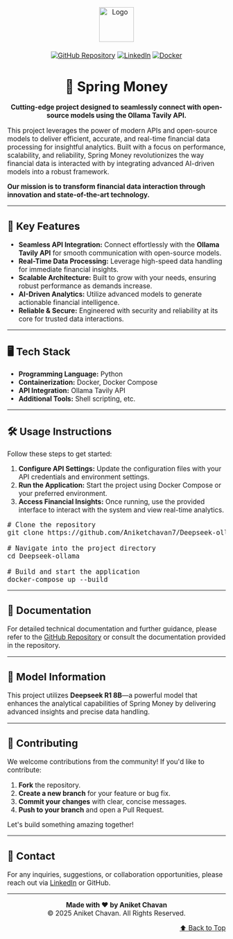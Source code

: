 <div style="font-size: 110%;">

<div align="center" id="top">

<img src="https://media.licdn.com/dms/image/v2/D4D0BAQF9sdMHuuPD-A/company-logo_200_200/company-logo_200_200/0/1693390219903?e=1746662400&v=beta&t=QdCAK5d12JMWwJsFpEoMJjhyjoR8tbsC9uIFutoj9SE" alt="Logo" width="80">

####

[![GitHub Repository](https://img.shields.io/badge/GitHub-Deepseek--ollama-blue?style=for-the-badge&logo=github&logoColor=white)](https://github.com/Aniketchavan7/Deepseek-ollama)
[![LinkedIn](https://img.shields.io/badge/LinkedIn-Connect-blue?style=for-the-badge&logo=linkedin&logoColor=white)](https://www.linkedin.com/in/aniketchavan7/)
[![Docker](https://img.shields.io/badge/Docker-Spring%20Money-2496ED?style=for-the-badge&logo=docker&logoColor=white)](https://hub.docker.com/r/springmoney/spring-money)

</div>

<h1 align="center">💸 Spring Money</h1>

<p align="center">
<strong>Cutting-edge project designed to seamlessly connect with open-source models using the Ollama Tavily API.</strong>
</p>

<p>
This project leverages the power of modern APIs and open-source models to deliver efficient, accurate, and real-time financial data processing for insightful analytics. Built with a focus on performance, scalability, and reliability, Spring Money revolutionizes the way financial data is interacted with by integrating advanced AI-driven models into a robust framework.
</p>

<p>
<strong>Our mission is to transform financial data interaction through innovation and state-of-the-art technology.</strong>
</p>

<hr>

<h2>🚀 Key Features</h2>

<ul>
  <li><strong>Seamless API Integration:</strong> Connect effortlessly with the <strong>Ollama Tavily API</strong> for smooth communication with open-source models.</li>
  <li><strong>Real-Time Data Processing:</strong> Leverage high-speed data handling for immediate financial insights.</li>
  <li><strong>Scalable Architecture:</strong> Built to grow with your needs, ensuring robust performance as demands increase.</li>
  <li><strong>AI-Driven Analytics:</strong> Utilize advanced models to generate actionable financial intelligence.</li>
  <li><strong>Reliable &amp; Secure:</strong> Engineered with security and reliability at its core for trusted data interactions.</li>
</ul>

<hr>

<h2>🖥️ Tech Stack</h2>

<ul>
  <li><strong>Programming Language:</strong> Python</li>
  <li><strong>Containerization:</strong> Docker, Docker Compose</li>
  <li><strong>API Integration:</strong> Ollama Tavily API</li>
  <li><strong>Additional Tools:</strong> Shell scripting, etc.</li>
</ul>

<hr>

<h2>🛠️ Usage Instructions</h2>

<p>Follow these steps to get started:</p>

<ol>
  <li><strong>Configure API Settings:</strong> Update the configuration files with your API credentials and environment settings.</li>
  <li><strong>Run the Application:</strong> Start the project using Docker Compose or your preferred environment.</li>
  <li><strong>Access Financial Insights:</strong> Once running, use the provided interface to interact with the system and view real-time analytics.</li>
</ol>

<pre>
# Clone the repository
git clone https://github.com/Aniketchavan7/Deepseek-ollama.git

# Navigate into the project directory
cd Deepseek-ollama

# Build and start the application
docker-compose up --build
</pre>

<hr>

<h2>📄 Documentation</h2>

<p>For detailed technical documentation and further guidance, please refer to the <a href="https://github.com/Aniketchavan7/Deepseek-ollama">GitHub Repository</a> or consult the documentation provided in the repository.</p>

<hr>

<h2>🤖 Model Information</h2>

<p>This project utilizes <strong>Deepseek R1 8B</strong>—a powerful model that enhances the analytical capabilities of Spring Money by delivering advanced insights and precise data handling.</p>

<hr>

<h2>🤝 Contributing</h2>

<p>We welcome contributions from the community! If you'd like to contribute:</p>

<ol>
  <li><strong>Fork</strong> the repository.</li>
  <li><strong>Create a new branch</strong> for your feature or bug fix.</li>
  <li><strong>Commit your changes</strong> with clear, concise messages.</li>
  <li><strong>Push to your branch</strong> and open a Pull Request.</li>
</ol>

<p>Let's build something amazing together!</p>

<hr>

<h2>📧 Contact</h2>

<p>For any inquiries, suggestions, or collaboration opportunities, please reach out via <a href="https://www.linkedin.com/in/aniketchavan7/">LinkedIn</a> or GitHub.</p>

<hr>

<div align="center">
  <strong>Made with ❤️ by Aniket Chavan</strong><br>
  © 2025 Aniket Chavan. All Rights Reserved.
</div>

<p align="right">
  <a href="#top">⬆️ Back to Top</a>
</p>

</div>
